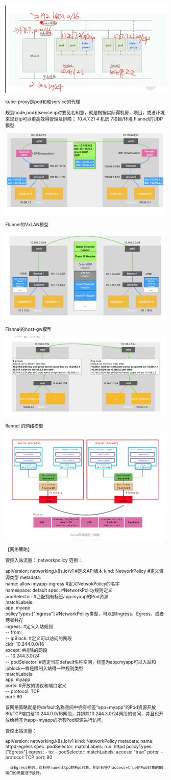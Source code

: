 ​         ![file://c:\users\baoyon~1\appdata\local\temp\tmpvkyh4o\1.png](网络.assets/1.png)

kube-proxy是pod和和service的代理

规划node,pod和sevice ip时要见名知意，就是根据实际得机房，项目，或者环境来规划ip可以更高效得管理及排障；
10.4.7.21
 4 机房
 7项目/环境 
 Flannel的UDP模型
 ![file://c:\users\baoyon~1\appdata\local\temp\tmpvkyh4o\2.png](网络.assets/2.png)
 
Flannel的VxLAN模型

![file://c:\users\baoyon~1\appdata\local\temp\tmpvkyh4o\3.png](网络.assets/3.png)

Flannel的host-gw模型
 
 ![file://c:\users\baoyon~1\appdata\local\temp\tmpvkyh4o\4.png](网络.assets/4.png)
 
 
 flannel 的网络模型
 
 ![file://c:\users\baoyon~1\appdata\local\temp\tmpvkyh4o\5.png](网络.assets/5.png)
 
 【网络策略】
 
 管控入站流量：
 networkpolicy
 范例：
 
apiVersion: networking.k8s.io/v1                                    #定义API版本
kind: NetworkPolicy                                                             #定义资源类型
metadata:   
    name: allow-myapp-ingress                                                 #定义NetwokPolicy的名字   
    namespace: default 
spec:                                                                                      #NetworkPolicy规则定义   
    podSelector:                                                                        #匹配拥有标签app:myapp的Pod资源     
        matchLabels:       
            app: myapp   
    policyTypes ["Ingress"]                                                      #NetworkPolicy类型，可以是Ingress，Egress，或者两者共存   
    ingress:         #定义入站规则   
    --  from:     
        -- ipBlock:                                                     #定义可以访问的网段         
            cidr: 10.244.0.0/16         
            except:                                                     #排除的网段        
            -- 10.244.3.0/24    
        -- podSelector:                                    #选定当前default名称空间，标签为app:myapp可以入站和ipblock一样是限制入站得一种规则类型         
                matchLabels:           
                    app: myapp     
        ports:                                                   #开放的协议和端口定义     
        -- protocol: TCP       
            port: 80    

该网络策略就是将default名称空间中拥有标签"app=myapp"的Pod资源开放80/TCP端口给10.244.0.0/16网段，并排除10.244.3.0/24网段的访问，并且也开放给标签为app=myapp的所有Pod资源进行访问。  

 管控出站流量：
 
 apiVersion: networking.k8s.io/v1
kind: NetworkPolicy
metadata:
  name: httpd-egress
spec:
  podSelector: 
    matchLabels:
      run: httpd
  policyTypes: ["Egress"]
  egress:
  \- to:
    \- podSelector:
        matchLabels:
          access: "true"
    ports:
    \- protocol: TCP
      port: 80
      
      
      该Egress规则，对标签run=httpd的Pod对象，到达标签为access=true的Pod对象的80端口的流量进行放行。

 